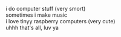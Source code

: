 i do computer stuff (very smort) </br>
sometimes i make music </br>
i love tinyy raspberry computers (very cute) </br>
uhhh that's all, luv ya
